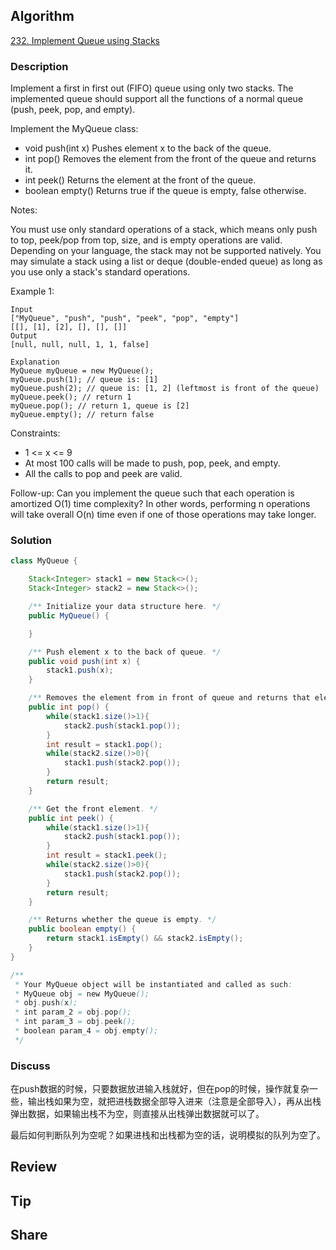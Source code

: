 ## Algorithm

[232. Implement Queue using Stacks](https://leetcode.com/problems/implement-queue-using-stacks/)

### Description

Implement a first in first out (FIFO) queue using only two stacks. The implemented queue should support all the functions of a normal queue (push, peek, pop, and empty).

Implement the MyQueue class:

- void push(int x) Pushes element x to the back of the queue.
- int pop() Removes the element from the front of the queue and returns it.
- int peek() Returns the element at the front of the queue.
- boolean empty() Returns true if the queue is empty, false otherwise.

Notes:

You must use only standard operations of a stack, which means only push to top, peek/pop from top, size, and is empty operations are valid.
Depending on your language, the stack may not be supported natively. You may simulate a stack using a list or deque (double-ended queue) as long as you use only a stack's standard operations.


Example 1:

```
Input
["MyQueue", "push", "push", "peek", "pop", "empty"]
[[], [1], [2], [], [], []]
Output
[null, null, null, 1, 1, false]

Explanation
MyQueue myQueue = new MyQueue();
myQueue.push(1); // queue is: [1]
myQueue.push(2); // queue is: [1, 2] (leftmost is front of the queue)
myQueue.peek(); // return 1
myQueue.pop(); // return 1, queue is [2]
myQueue.empty(); // return false
```

Constraints:

- 1 <= x <= 9
- At most 100 calls will be made to push, pop, peek, and empty.
- All the calls to pop and peek are valid.

Follow-up: Can you implement the queue such that each operation is amortized O(1) time complexity? In other words, performing n operations will take overall O(n) time even if one of those operations may take longer.

### Solution

```java
class MyQueue {

    Stack<Integer> stack1 = new Stack<>();
    Stack<Integer> stack2 = new Stack<>();

    /** Initialize your data structure here. */
    public MyQueue() {

    }

    /** Push element x to the back of queue. */
    public void push(int x) {
        stack1.push(x);
    }

    /** Removes the element from in front of queue and returns that element. */
    public int pop() {
        while(stack1.size()>1){
            stack2.push(stack1.pop());
        }
        int result = stack1.pop();
        while(stack2.size()>0){
            stack1.push(stack2.pop());
        }
        return result;
    }

    /** Get the front element. */
    public int peek() {
        while(stack1.size()>1){
            stack2.push(stack1.pop());
        }
        int result = stack1.peek();
        while(stack2.size()>0){
            stack1.push(stack2.pop());
        }
        return result;
    }

    /** Returns whether the queue is empty. */
    public boolean empty() {
        return stack1.isEmpty() && stack2.isEmpty();
    }
}

/**
 * Your MyQueue object will be instantiated and called as such:
 * MyQueue obj = new MyQueue();
 * obj.push(x);
 * int param_2 = obj.pop();
 * int param_3 = obj.peek();
 * boolean param_4 = obj.empty();
 */
```

### Discuss

在push数据的时候，只要数据放进输入栈就好，但在pop的时候，操作就复杂一些，输出栈如果为空，就把进栈数据全部导入进来（注意是全部导入），再从出栈弹出数据，如果输出栈不为空，则直接从出栈弹出数据就可以了。

最后如何判断队列为空呢？如果进栈和出栈都为空的话，说明模拟的队列为空了。

## Review


## Tip


## Share
